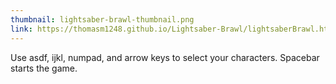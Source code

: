 ```yaml
---
thumbnail: lightsaber-brawl-thumbnail.png
link: https://thomasm1248.github.io/Lightsaber-Brawl/lightsaberBrawl.html
---
```


Use asdf, ijkl, numpad, and arrow keys to select your characters. Spacebar starts the game.
